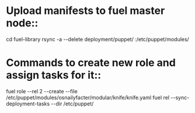# Upload manifests to fuel master node::
cd fuel-library
rsync -a --delete deployment/puppet/ <FUEL-NODE-IP>:/etc/puppet/modules/

# Commands to create new role and assign tasks for it::
fuel role --rel 2 --create --file /etc/puppet/modules/osnailyfacter/modular/knife/knife.yaml
fuel rel --sync-deployment-tasks --dir /etc/puppet/
